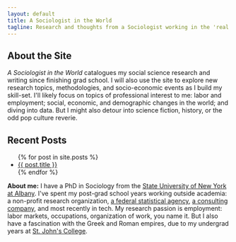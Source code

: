 ```yaml
---
layout: default
title: A Sociologist in the World
tagline: Research and thoughts from a Sociologist working in the 'real world'
---
```

## About the Site 
_A Sociologist in the World_ catalogues my social science research and writing since finishing grad school. I will also use the site to explore new research topics, methodologies, and socio-economic events as I build my skill-set. I'll likely focus on topics of professional interest to me: labor and employment; social, economic, and demographic changes in the world; and diving into data. But I might also detour into science fiction, history, or the odd pop culture reverie.

## Recent Posts
<ul>
  {% for post in site.posts %}
    <li>
      <a href="{{ post.url }}">{{ post.title }}</a>
    </li>
  {% endfor %}
</ul>

**About me:** I have a PhD in Sociology from the [State University of New York at Albany](http://www.albany.edu/sociology/). I've spent my post-grad school years working outside academia: a non-profit research organization, [a federal statistical agency](https://census.gov/), [a consulting company](https://www.summitllc.us/), and most recently in tech. My research passion is employment: labor markets, occupations, organization of work, you name it. But I also have a fascination with the Greek and Roman empires, due to my undergrad years at [St. John's College](https://www.sjc.edu/).
